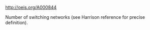 http://oeis.org/A000844

Number of switching networks (see Harrison reference for precise definition).
